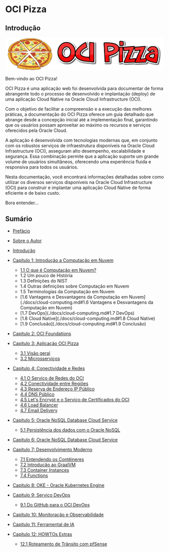 # OCI Pizza

## Introdução

![alt_text](./docs/chapter-1/img/oci-pizza-logo-1.png "OCI Pizza")

Bem-vindo ao OCI Pizza!

OCI Pizza é uma aplicação web foi desenvolvida para documentar de forma abrangente todo o processo de desenvolvido e implantação (deploy) de uma aplicação Cloud Native na Oracle Cloud Infrastructure (OCI).

Com o objetivo de facilitar a compreensão e a execução das melhores práticas, a documentação do OCI Pizza oferece um guia detalhado que abrange desde a concepção inicial até a implementação final, garantindo que os usuários possam aproveitar ao máximo os recursos e serviços oferecidos pela Oracle Cloud.

A aplicação é desenvolvida com tecnologias modernas que, em conjunto com os robustos  serviços de infraestrutura disponíveis na Oracle Cloud Infrastructure (OCI), asseguram alto desempenho, escalabilidade e segurança. Essa combinação permite que a aplicação suporte um grande volume de usuários simultâneos, oferecendo uma experiência fluida e responsiva para todos os usuários.

Nesta documentação, você encontrará informações detalhadas sobre como utilizar os diversos serviços disponíveis na Oracle Cloud Infrastructure (OCI) para construir e implantar uma aplicação Cloud Native de forma eficiente e de baixo custo.

Bora entender...

## Sumário

- [Prefácio](./docs/preface.md)
- [Sobre o Autor](./docs/daniel-armbrust-about.md)
- [Introdução](./docs/intro.md)

- [Capítulo 1: Introdução a Computação em Nuvem](./docs/chapter-1/index.md)
	- [1.1 O que é Computação em Nuvem?](./docs/chapter-1/o-que-e-computacao-em-nuvem.md#11-o-que-é-computação-em-nuvem)
	- 1.2 Um pouco de História
	- 1.3 Definições do NIST
	- 1.4 Outras definições sobre Computação em Nuvem
	- 1.5 Terminologias da Computação em Nuvem
	- [1.6 Vantagens e Desvantagens da Computação em Nuvem](./docs/cloud-computing.md#1.6 Vantagens e Desvantagens da Computação em Nuvem)
	- [1.7 DevOps](./docs/cloud-computing.md#1.7 DevOps)
	- [1.8 Cloud Native](./docs/cloud-computing.md#1.8 Cloud Native)
	- [1.9 Conclusão](./docs/cloud-computing.md#1.9 Conclusão)

- [Capítulo 2: OCI Foundations](./docs/chapter-2/index.md)

- [Capítulo 3: Aplicação OCI Pizza](./docs/chapter-3/index.md)
	- [3.1 Visão geral](./docs/chapter-3/ocipizza-overview.md)
	- [3.2 Microsserviços](./docs/chapter-3/microservices.md)

- [Capítulo 4: Conectividade e Redes](./docs/chapter-4/index.md)
	- [4.1 O Serviço de Redes do OCI](./docs/chapter-4/network.md)
	- [4.2 Conectividade entre Regiões](./docs/chapter-4/regions-connectivity.md)
	- [4.3 Reserva de Endereço IP Público](./docs/chapter-4/reserved-public-ip.md)	
	- [4.4 DNS Público](./docs/chapter-4/dns.md)
	- [4.5 Let's Encrypt e o Serviço de Certificados do OCI](./docs/chapter-4/lets-encrypt.md)
	- [4.6 Load Balancer](./docs/chapter-4/lb.md)	
	- [4.7 Email Delivery](./docs/chapter-4/email-delivery.md)
    
- [Capítulo 5: Oracle NoSQL Database Cloud Service](./docs/chapter-5/index.md)
	- [5.1 Persistência dos dados com o Oracle NoSQL](./docs/chapter-5/nosql.md)

- [Capítulo 6: Oracle NoSQL Database Cloud Service](./docs/chapter-5/index.md)

- [Capítulo 7: Desenvolvimento Moderno](./docs/chapter-7/index.md)
	- [7.1 Entendendo os Contêineres](./docs/chapter-7/containers.md)
	- [7.2 Introdução ao GraalVM](./docs/chapter-7/graalvm.md)	
	- [7.3 Container Instances](./docs/chapter-7/container-instances.md)	
	- [7.4 Functions](./docs/chapter-5/functions.md)	

- [Capítulo 8: OKE - Oracle Kubernetes Engine](./docs/chapter-8/index.md)
	
- [Capítulo 9: Serviço DevOps](./docs/chapter-9/index.md)
	- [9.1 Do GitHub para o OCI DevOps](./docs/chapter-9/github-ocidevops.md)

- [Capítulo 10: Monitoração e Observabilidade](./docs/chapter-10/index.md)

- [Capítulo 11: Ferramental de IA](./docs/chapter-11/index.md)

- [Capítulo 12: HOWTOs Extras](./docs/chapter-12/index.md)
	- [12.1 Roteamento de Trânsito com pfSense](./docs/chapter-12/transit-routing-pfsense.md)
